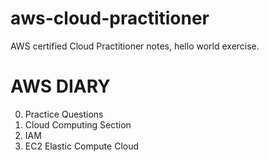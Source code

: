# aws-cloud-practitioner
AWS certified Cloud Practitioner notes, hello world exercise.

# AWS DIARY
0. Practice Questions 
1. Cloud Computing Section 
2. IAM 
3. EC2 Elastic Compute Cloud


